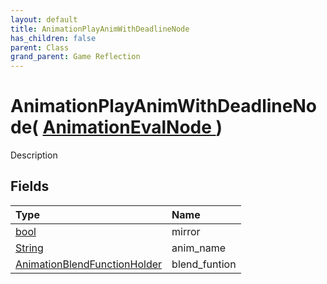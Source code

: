 ```yaml
---
layout: default
title: AnimationPlayAnimWithDeadlineNode
has_children: false
parent: Class
grand_parent: Game Reflection
---
```

# AnimationPlayAnimWithDeadlineNode( [ AnimationEvalNode ](/docs/game-reflection/classes/animation_eval_node) )
Description 

## Fields

| Type | Name |
|:-------------|:--------------|
| [bool](/docs/game-reflection/components/bool) | mirror |
| [String](/docs/game-reflection/components/string) | anim_name |
| [AnimationBlendFunctionHolder](/docs/game-reflection/classes/animation_blend_function_holder) | blend_funtion |

